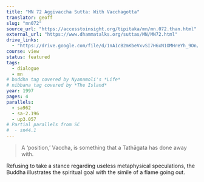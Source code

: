 ```yaml
---
title: "MN 72 Aggivaccha Sutta: With Vacchagotta"
translator: geoff
slug: "mn072"
source_url: "https://accesstoinsight.org/tipitaka/mn/mn.072.than.html"
external_url: "https://www.dhammatalks.org/suttas/MN/MN72.html"
drive_links:
  - "https://drive.google.com/file/d/1nAIcB2mKbeVxvSI7H6xN1OMHreYh_9On/view?usp=drivesdk"
course: view
status: featured
tags:
  - dialogue
  - mn
# buddha tag covered by Nyanamoli's *Life*
# nibbana tag covered by *The Island*
year: 1997
pages: 4
parallels:
  - sa962
  - sa-2.196
  - up3.057
# Partial parallels from SC
#  - sn44.1
---
```


> A ‘position,’ Vaccha, is something that a Tathāgata has done away with.

Refusing to take a stance regarding useless metaphysical speculations, the Buddha illustrates the spiritual goal with the simile of a flame going out.

